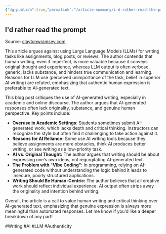 ```yaml
---
{"dg-publish":true,"permalink":"/article-summary/i-d-rather-read-the-prompt/","title":"I'd rather read the prompt","tags":["article","summary"],"created":"2025-05-05T06:28:33.306+07:00","updated":"2025-08-07T06:03:08.799+07:00"}
---
```



## I'd rather read the prompt  

Source: [claytonwramsey.com](https://claytonwramsey.com/blog/prompt/)  

This article argues against using Large Language Models (LLMs) for writing tasks like assignments, blog posts, or reviews. The author contends that human writing, even if imperfect, is more valuable because it conveys original thought and experience, whereas LLM output is often verbose, generic, lacks substance, and hinders true communication and learning. Reasons for LLM use (perceived unimportance of the task, belief in superior AI writing) are refuted, emphasizing that authentic human expression is preferable to AI-generated text.

This blog post critiques the use of AI-generated writing, especially in academic and online discourse. The author argues that AI-generated responses often lack originality, substance, and genuine human perspective. Key points include:

- **Overuse in Academic Settings:** Students sometimes submit AI-generated work, which lacks depth and critical thinking. Instructors can recognize the style but often find it challenging to take action against it.
- **Reasons for AI Reliance:** Some use AI writing tools because they believe assignments are mere obstacles, think AI produces better writing, or see writing as a low-priority task.
- **AI vs. Original Thought:** The author argues that writing should be about expressing one's own ideas, not regurgitating AI-generated text.
- **The Problem with "Vibe Coding":** In programming, relying on AI-generated code without understanding the logic behind it leads to insecure, poorly structured applications.
- **Writing Should Be Human-Centric:** The author believes that all creative work should reflect individual experience. AI output often strips away the originality and intention behind writing.

Overall, the article is a call to value human writing and critical thinking over AI-generated text, emphasizing that genuine expression is always more meaningful than automated responses. Let me know if you'd like a deeper breakdown of any part!

#Writing #AI #LLM #Authenticity  
